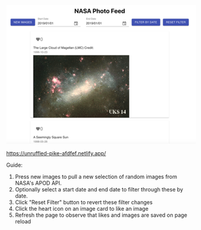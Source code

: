 
![image](https://github.com/k-lombard/NASA-Instagram-React-App/blob/main/NASAIG.png)

https://unruffled-pike-afdfef.netlify.app/

Guide:

1) Press new images to pull a new selection of random images from NASA's APOD API. 
2) Optionally select a start date and end date to filter through these by date.
3) Click "Reset Filter" button to revert these filter changes
4) Click the heart icon on an image card to like an image
5) Refresh the page to observe that likes and images are saved on page reload


